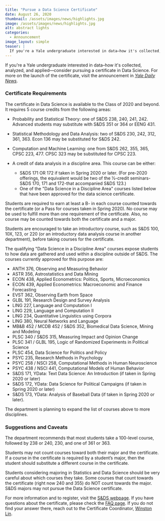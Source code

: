 ```yaml
---
title: "Pursue a Data Science Certificate"
date: August 26, 2020
thumbnail: /assets/images/news/highlights.jpg
image: /assets/images/news/highlights.jpg
alt: abstract lights
categories:
  - Announcement
image_layout: simple
teaser: |
  If you're a Yale undergraduate interested in data–how it's collected, analyzed, and applied—consider pursuing a certificate in Data Science.
---
```


If you're a Yale undergraduate interested in data–how it's collected, analyzed, and applied—consider pursuing a certificate in Data Science. For more on the launch of the certificate, visit the announcement in <a href='https://yaledailynews.com/blog/2019/01/14/chun-announces-new-certificate-in-data-science/' target='_blank'>*Yale Daily News*</a>.

### Certificate Requirements

The certificate in Data Science is available to the Class of 2020 and beyond. It requires 5 course credits from the following areas: 

* Probability and Statistical Theory: one of S&DS 238, 240, 241, 242.  Advanced students may substitute with S&DS 351 or 364 or EENG 431.   

* Statistical Methodology and Data Analysis: two of S&DS 230, 242, 312, 361, 363.  Econ 136 may be substituted for S&DS 242.  

* Computation and Machine Learning: one from S&DS 262, 355, 365, CPSC 223, 477.  CPSC 323 may be substituted for CPSC 223.   

* A credit of data analysis in a discipline area. This course can be either: 
  * S&DS 171 OR 172 if taken in Spring 2020 or later. (For pre-2020 offerings, the equivalent would be two of the 1⁄2-credit seminars-S&DS 170, 171 and 172-that accompanied S&DS 123.)
  * One of the "Data Science in a Discipline Area" courses listed below that have been approved for the data science certificate.  

Students are required to earn at least a B- in each course counted towards the certificate (or a Pass for courses taken in Spring 2020). No course may be used to fulfill more than one requirement of the certificate.  Also, no course may be counted towards both the certificate and a major. 

Students are encouraged to take an introductory course, such as S&DS 100, 10X, 123, or 220 (or an introductory data analysis course in another department), before taking courses for the certificate.

The qualifying "Data Science in a Discipline Area" courses expose students to how data are gathered and used within a discipline outside of S&DS. The courses currently approved for this purpose are: 

- ANTH 376, Observing and Measuring Behavior
- ASTR 356, Astrostatistics and Data Mining
- ECON 438, Applied Econometrics: Politics, Sports, Microeconomics
- ECON 439, Applied Econometrics: Macroeconomic and Finance Forecasting 
- EVST 362, Observing Earth from Space
- GLBL 191, Research Design and Survey Analysis
- LING 227, Language and Computation I
- LING 229, Language and Computation II
- LING 234, Quantitative Linguistics using Corpora
- LING 380, Neural Networks and Language
- MB&B 452 / MCDB 452 / S&DS 352, Biomedical Data Science, Mining and Modeling
- PLSC 340 / S&DS 315, Measuring Impact and Opinion Change
- PLSC 341 / GLBL 195, Logic of Randomized Experiments in Political Science 
- PLSC 454, Data Science for Politics and Policy
- PSYC 235, Research Methods in Psychology
- PSYC 258 / NSCI 258, Computational Methods in Human Neuroscience
- PSYC 438 / NSCI 441, Computational Models of Human Behavior
- S&DS 171, YData: Text Data Science: An Introduction (if taken in Spring 2020 or later)
- S&DS 172, YData: Data Science for Political Campaigns (if taken in Spring 2020 or later) 
- S&DS 173, YData: Analysis of Baseball Data (if taken in Spring 2020 or later).   

The department is planning to expand the list of courses above to more disciplines. 

### Suggestions and Caveats 

The department recommends that most students take a 100-level course, followed by 238 or 240, 230, and one of 361 or 363.

Students may not count courses toward both their major and the certificate. If a course in the certificate is required by a student’s major, then the student should substitute a different course in the certificate. 

Students considering majoring in Statistics and Data Science should be very careful about which courses they take. Some courses that count towards the certificate (right now 240 and 355) do NOT count towards the major. S&DS majors may not pursue the Data Science certificate.  

For more information and to register, visit the <a href='https://statistics.yale.edu/academics/certificate-data-science' target='_blank'>S&DS webpage</a>. If you have questions about the certificate, please check the <a href='https://statistics.yale.edu/certificate-faqs' target='_blank'>FAQ page</a>. If you do not find your answer there, reach out to the Certificate Coordinator, [Winston Lin](mailto:winston.lin@yale.edu).  
